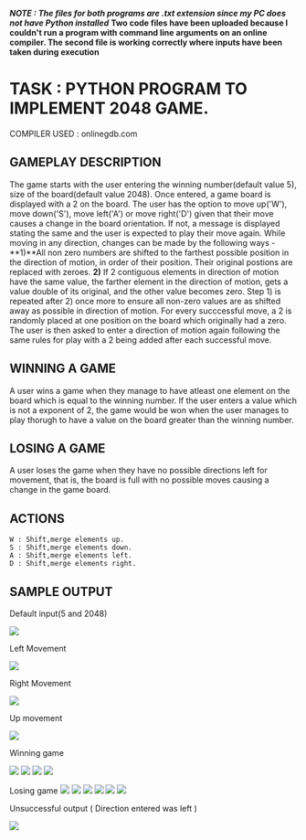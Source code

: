 
***NOTE : The files for both programs are .txt extension since my PC does not have Python installed***
**Two code files have been uploaded because I couldn't run a program with command line arguments on an online compiler.  The second file is working correctly where inputs have been taken during execution** 

# TASK : PYTHON PROGRAM TO IMPLEMENT 2048 GAME. 

COMPILER USED : onlinegdb.com

## GAMEPLAY DESCRIPTION

The game starts with the user entering the winning number(default value 5), size of the board(default value 2048). Once entered, a game board is displayed with a 2 on the board. The user has the option to move up('W'), move down('S'), move left('A') or move right('D') given that their move causes a change in the board orientation. If not, a message is displayed stating the same and the user is expected to play their move again. While moving in any direction, changes can be made by the following ways -  **1)**All non zero numbers are shifted to the farthest possible position in the direction of motion, in order of their position. Their original postions are replaced with zeroes. **2)** If 2 contiguous elements in direction of motion have the same value, the farther element in the direction of motion, gets a value double of its original, and the other value becomes zero. Step 1) is repeated after 2) once more to ensure all non-zero values are as shifted away as possible in direction of motion. For every succcessful move, a 2 is randomly placed at one position on the board which originally had a zero. The user is then asked to enter a direction of motion again following the same rules for play with a 2 being added after each successful move.

## WINNING A GAME

A user wins a game when they manage to have atleast one element on the board which is equal to the winning number. If the user enters a value which is not a exponent of 2, the game would be won when the user manages to play thorugh to have a value on the board greater than the winning number.

## LOSING A GAME

A user loses the game when they have no possible directions left for movement, that is, the board is full with no possible moves causing a change in the game board.

## ACTIONS
	W : Shift,merge elements up.
	S : Shift,merge elements down.
	A : Shift,merge elements left.
	D : Shift,merge elements right.	
    
## SAMPLE OUTPUT
  
Default input(5 and 2048)

![](/media/default.jpeg)
	   
Left Movement

![](/media/left.jpeg)
	   
Right Movement

![](/media/right.jpeg)
	   
Up movement

![](/media/up.jpeg)

Winning game

![](/media/win1.jpeg)
![](/media/win2.jpeg)
![](/media/win3.jpeg)
![](/media/win4.jpeg)

Losing game
![](/media/loss1.jpeg)
![](/media/loss2.jpeg)
![](/media/loss3.jpeg)
![](/media/loss4.jpeg)
![](/media/loss5.jpeg)
![](/media/loss6.jpeg)
 
Unsuccessful output ( Direction entered was left )

![](/media/unsuccessful_move.jpeg)